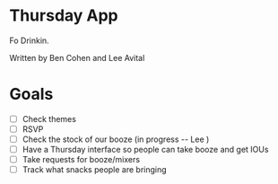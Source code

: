 Thursday App
==============

Fo Drinkin.

Written by Ben Cohen and Lee Avital

Goals
========
- [ ] Check themes
- [ ] RSVP
- [ ] Check the stock of our booze (in progress -- Lee )
- [ ] Have a Thursday interface so people can take booze and get IOUs
- [ ] Take requests for booze/mixers
- [ ] Track what snacks people are bringing
